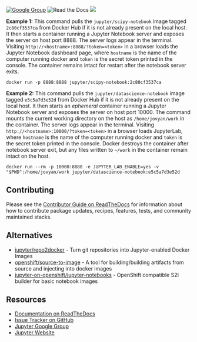 [![Google Group](https://img.shields.io/badge/-Google%20Group-lightgrey.svg)](https://groups.google.com/forum/#!forum/jupyter)
![Read the Docs](https://img.shields.io/readthedocs/jupyter-docker-stacks.svg)
[![](https://images.microbadger.com/badges/version/jupyter/base-notebook.svg)](https://microbadger.com/images/jupyter/base-notebook "Get your own version badge on microbadger.com")



**Example 1:** This command pulls the `jupyter/scipy-notebook` image tagged `2c80cf3537ca` from Docker Hub if it is not already present on the local host. It then starts a container running a Jupyter Notebook server and exposes the server on host port 8888. The server logs appear in the terminal. Visiting `http://<hostname>:8888/?token=<token>` in a browser loads the Jupyter Notebook dashboard page, where `hostname` is the name of the computer running docker and `token` is the secret token printed in the console. The container remains intact for restart after the notebook server exits.

    docker run -p 8888:8888 jupyter/scipy-notebook:2c80cf3537ca

**Example 2:** This command pulls the `jupyter/datascience-notebook` image tagged `e5c5a7d3e52d` from Docker Hub if it is not already present on the local host. It then starts an *ephemeral* container running a Jupyter Notebook server and exposes the server on host port 10000. The command mounts the current working directory on the host as `/home/jovyan/work` in the container. The server logs appear in the terminal. Visiting `http://<hostname>:10000/?token=<token>` in a browser loads JupyterLab, where `hostname` is the name of the computer running docker and `token` is the secret token printed in the console. Docker destroys the container after notebook server exit, but any files written to `~/work` in the container remain intact on the host.

    docker run --rm -p 10000:8888 -e JUPYTER_LAB_ENABLE=yes -v "$PWD":/home/jovyan/work jupyter/datascience-notebook:e5c5a7d3e52d

## Contributing

Please see the [Contributor Guide on ReadTheDocs](http://jupyter-docker-stacks.readthedocs.io/) for information about how to contribute package updates, recipes, features, tests, and community maintained stacks.

## Alternatives

* [jupyter/repo2docker](https://github.com/jupyter/repo2docker) - Turn git repositories into Jupyter-enabled Docker Images
* [openshift/source-to-image](https://github.com/openshift/source-to-image) - A tool for building/building artifacts from source and injecting into docker images
* [jupyter-on-openshift/jupyter-notebooks](https://github.com/jupyter-on-openshift/jupyter-notebooks) - OpenShift compatible S2I builder for basic notebook images

## Resources

* [Documentation on ReadTheDocs](http://jupyter-docker-stacks.readthedocs.io/)
* [Issue Tracker on GitHub](https://github.com/jupyter/docker-stacks)
* [Jupyter Google Group](https://groups.google.com/forum/#!forum/jupyter)
* [Jupyter Website](https://jupyter.org)
